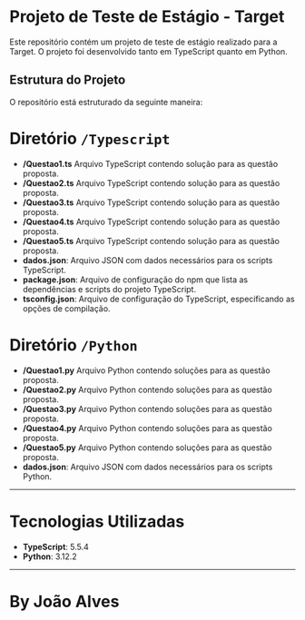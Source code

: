 # Projeto de Teste de Estágio - Target

Este repositório contém um projeto de teste de estágio realizado para a Target. O projeto foi desenvolvido tanto em TypeScript quanto em Python.

## Estrutura do Projeto

O repositório está estruturado da seguinte maneira:

# Diretório `/Typescript`

- **/Questao1.ts** Arquivo TypeScript contendo solução para as questão proposta.
- **/Questao2.ts** Arquivo TypeScript contendo solução para as questão proposta.
- **/Questao3.ts** Arquivo TypeScript contendo solução para as questão proposta.
- **/Questao4.ts** Arquivo TypeScript contendo solução para as questão proposta.
- **/Questao5.ts** Arquivo TypeScript contendo solução para as questão proposta.
- **dados.json**: Arquivo JSON com dados necessários para os scripts TypeScript.
- **package.json**: Arquivo de configuração do npm que lista as dependências e scripts do projeto TypeScript.
- **tsconfig.json**: Arquivo de configuração do TypeScript, especificando as opções de compilação.

# Diretório `/Python`

- **/Questao1.py** Arquivo Python contendo soluções para as questão proposta.
- **/Questao2.py** Arquivo Python contendo soluções para as questão proposta.
- **/Questao3.py** Arquivo Python contendo soluções para as questão proposta.
- **/Questao4.py** Arquivo Python contendo soluções para as questão proposta.
- **/Questao5.py** Arquivo Python contendo soluções para as questão proposta.
- **dados.json**: Arquivo JSON com dados necessários para os scripts Python.

---

# Tecnologias Utilizadas

- **TypeScript**: 5.5.4
- **Python**: 3.12.2

---

# By João Alves
